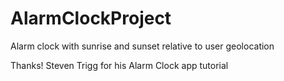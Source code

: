 # AlarmClockProject
Alarm clock with sunrise and sunset relative to user geolocation

Thanks!
Steven Trigg for his Alarm Clock app tutorial
